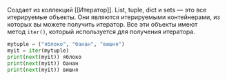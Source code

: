 Создает из коллекций [[Итератор]]. 
List, tuple, dict и sets — это все итерируемые объекты. Они являются итерируемыми контейнерами, из которых вы можете получить итератор. Все эти объекты имеют метод `iter()`, который используется для получения итератора.
```python
mytuple = ("яблоко", "банан", "вишня") 
myit = iter(mytuple) 
print(next(myit)) яблоко
print(next(myit)) банан
print(next(myit)) вишня
```